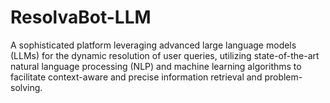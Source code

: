 # ResolvaBot-LLM
A sophisticated platform leveraging advanced large language models (LLMs) for the dynamic resolution of user queries, utilizing state-of-the-art natural language processing (NLP) and machine learning algorithms to facilitate context-aware and precise information retrieval and problem-solving.
